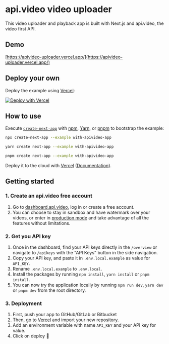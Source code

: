 # api.video video uploader

This video uploader and playback app is built with Next.js and api.video, the video first API.

## Demo

[https://apivideo-uploader.vercel.app/](https://apivideo-uploader.vercel.app/)

## Deploy your own

Deploy the example using [Vercel](https://vercel.com?utm_source=github&utm_medium=readme&utm_campaign=next-example):

[![Deploy with Vercel](https://vercel.com/button)](https://vercel.com/new/git/external?repository-url=https://github.com/vercel/next.js/tree/canary/examples/with-apivideo&project-name=with-apivideo&repository-name=with-apivideo)

## How to use

Execute [`create-next-app`](https://github.com/vercel/next.js/tree/canary/packages/create-next-app) with [npm](https://docs.npmjs.com/cli/init), [Yarn](https://yarnpkg.com/lang/en/docs/cli/create/), or [pnpm](https://pnpm.io) to bootstrap the example:

```bash
npx create-next-app --example with-apivideo-app
```

```bash
yarn create next-app --example with-apivideo-app
```

```bash
pnpm create next-app --example with-apivideo-app
```

Deploy it to the cloud with [Vercel](https://vercel.com/new?utm_source=github&utm_medium=readme&utm_campaign=next-example) ([Documentation](https://nextjs.org/docs/deployment)).

## Getting started

### 1. Create an api.video free account

1. Go to [dashboard.api.video](https://dashboard.api.video/), log in or create a free account.
2. You can choose to stay in sandbox and have watermark over your videos, or enter in [production mode](https://api.video/pricing) and take advantage of all the features without limitations.

### 2. Get you API key

1. Once in the dashboard, find your API keys directly in the `/overview` or navigate to `/apikeys` with the "API Keys" button in the side navigation.
2. Copy your API key, and paste it in `.env.local.example` as value for `API_KEY`.
3. Rename `.env.local.example` to `.env.local`.
4. Install the packages by running `npm install`, `yarn install` or `pnpm install`.
5. You can now try the application locally by running `npm run dev`, `yarn dev` or `pnpm dev` from the root directory.

### 3. Deployment

1. First, push your app to GitHub/GitLab or Bitbucket
2. Then, go to [Vercel](https://vercel.com?utm_source=github&utm_medium=readme&utm_campaign=next-example) and import your new repository.
3. Add an environment variable with name `API_KEY` and your API key for value.
4. Click on deploy 🎉
